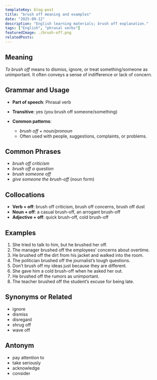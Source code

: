 ```yaml
---
templateKey: blog-post
title: "brush off meaning and examples"
date: "2025-09-12"
description: "English learning materials; brush off explanation."
tags: ["English", "phrasal verbs"]
featuredImage: ./brush-off.png
relatedPosts:
---
```


## Meaning

_To brush off_ means to dismiss, ignore, or treat something/someone as unimportant.
It often conveys a sense of indifference or lack of concern.

## Grammar and Usage

- **Part of speech**: Phrasal verb
- **Transitive**: yes (you brush off someone/something)
- **Common patterns**:

  - _brush off + noun/pronoun_
  - Often used with people, suggestions, complaints, or problems.

## Common Phrases

- _brush off criticism_
- _brush off a question_
- _brush someone off_
- _give someone the brush-off_ (noun form)

## Collocations

- **Verb + off**: brush off criticism, brush off concerns, brush off dust
- **Noun + off**: a casual brush-off, an arrogant brush-off
- **Adjective + off**: quick brush-off, cold brush-off

## Examples

1. She tried to talk to him, but he brushed her off.
2. The manager brushed off the employees’ concerns about overtime.
3. He brushed off the dirt from his jacket and walked into the room.
4. The politician brushed off the journalist’s tough questions.
5. Don’t brush off my ideas just because they are different.
6. She gave him a cold brush-off when he asked her out.
7. He brushed off the rumors as unimportant.
8. The teacher brushed off the student’s excuse for being late.

## Synonyms or Related

- ignore
- dismiss
- disregard
- shrug off
- wave off

## Antonym

- pay attention to
- take seriously
- acknowledge
- consider
